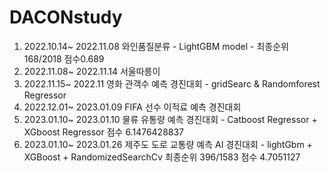 # DACONstudy

1. 2022.10.14~ 2022.11.08 와인품질분류 - LightGBM model - 최종순위 168/2018 점수0.689
2. 2022.11.08~ 2022.11.14 서울따릉이
3. 2022.11.15~ 2022.11 영화 관객수 예측 경진대회 - gridSearc & Randomforest Regressor
4. 2022.12.01~ 2023.01.09 FIFA 선수 이적료 예측 경진대회
5. 2023.01.10~ 2023.01.10  물류 유통량 예측 경진대회 - Catboost Regressor + XGboost Regressor 점수 6.1476428837
6. 2023.01.10~ 2023.01.26 제주도 도로 교통량 예측 AI 경진대회 - lightGbm + XGBoost + RandomizedSearchCv 최종순위 396/1583 점수 4.7051127
